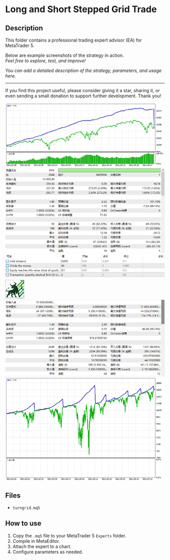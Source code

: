 # Long and Short Stepped Grid Trade

## Description
This folder contains a professional trading expert advisor (EA) for MetaTrader 5.

Below are example screenshots of the strategy in action.  
*Feel free to explore, test, and improve!*

*You can add a detailed description of the strategy, parameters, and usage here.*

---

If you find this project useful, please consider giving it a star, sharing it, or even sending a small donation to support further development. Thank you!

![Screenshot](03.png)
![Screenshot](04.png)
![Screenshot](05.png)
![Screenshot](62063BFD-914D.jpg)
![Screenshot](c5ju_20220219174247.png)
![Screenshot](ecfp_20220219174234.png)

## Files
- `turngrid.mq5`

## How to use
1. Copy the `.mq5` file to your MetaTrader 5 `Experts` folder.
2. Compile in MetaEditor.
3. Attach the expert to a chart.
4. Configure parameters as needed.

